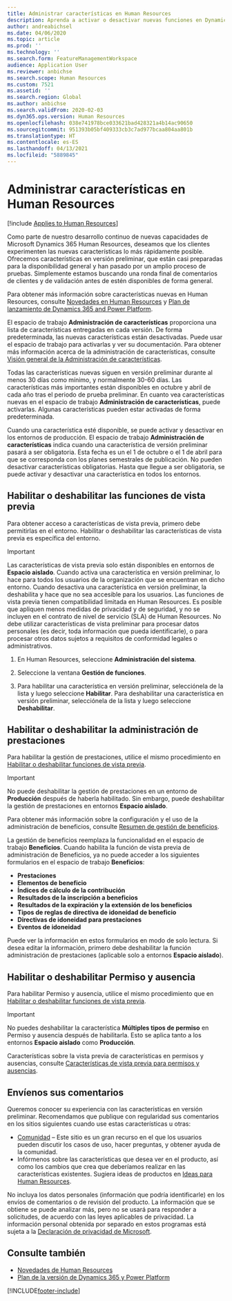 ```yaml
---
title: Administrar características en Human Resources
description: Aprenda a activar o desactivar nuevas funciones en Dynamics 365 Human Resources.
author: andreabichsel
ms.date: 04/06/2020
ms.topic: article
ms.prod: ''
ms.technology: ''
ms.search.form: FeatureManagementWorkspace
audience: Application User
ms.reviewer: anbichse
ms.search.scope: Human Resources
ms.custom: 7521
ms.assetid: ''
ms.search.region: Global
ms.author: anbichse
ms.search.validFrom: 2020-02-03
ms.dyn365.ops.version: Human Resources
ms.openlocfilehash: 038e741978bce033621bad428321a4b14ac90650
ms.sourcegitcommit: 951393b05bf409333cb3c7ad977bcaa804aa801b
ms.translationtype: HT
ms.contentlocale: es-ES
ms.lasthandoff: 04/13/2021
ms.locfileid: "5889845"
---
```

# <a name="manage-features-in-human-resources"></a>Administrar características en Human Resources

[!include [Applies to Human Resources](../includes/applies-to-hr.md)]

Como parte de nuestro desarrollo continuo de nuevas capacidades de Microsoft Dynamics 365 Human Resources, deseamos que los clientes experimenten las nuevas características lo más rápidamente posible. Ofrecemos características en versión preliminar, que están casi preparadas para la disponibilidad general y han pasado por un amplio proceso de pruebas. Simplemente estamos buscando una ronda final de comentarios de clientes y de validación antes de estén disponibles de forma general.

Para obtener más información sobre características nuevas en Human Resources, consulte [Novedades en Human Resources](hr-admin-whats-new.md) y [Plan de lanzamiento de Dynamics 365 and Power Platform](/dynamics365/release-plans/?panel=products1#pivot=products).

El espacio de trabajo **Administración de características** proporciona una lista de características entregadas en cada versión. De forma predeterminada, las nuevas características están desactivadas. Puede usar el espacio de trabajo para activarlas y ver su documentación. Para obtener más información acerca de la administración de características, consulte [Visión general de la Administración de características](../fin-ops-core/fin-ops/get-started/feature-management/feature-management-overview.md).

Todas las características nuevas siguen en versión preliminar durante al menos 30 días como mínimo, y normalmente 30-60 días. Las características más importantes están disponibles en octubre y abril de cada año tras el periodo de prueba preliminar. En cuanto vea características nuevas en el espacio de trabajo **Administración de características**, puede activarlas. Algunas características pueden estar activadas de forma predeterminada.

Cuando una característica esté disponible, se puede activar y desactivar en los entornos de producción. El espacio de trabajo **Administración de características** indica cuando una característica de versión preliminar pasará a ser obligatoria. Esta fecha es un el 1 de octubre o el 1 de abril para que se corresponda con los planes semestrales de publicación. No pueden desactivar características obligatorias. Hasta que llegue a ser obligatoria, se puede activar y desactivar una característica en todos los entornos.

## <a name="enable-or-disable-preview-features"></a>Habilitar o deshabilitar las funciones de vista previa

Para obtener acceso a características de vista previa, primero debe permitirlas en el entorno. Habilitar o deshabilitar las características de vista previa es específica del entorno.

> [!IMPORTANT]
> Las características de vista previa solo están disponibles en entornos de **Espacio aislado**. Cuando activa una característica en versión preliminar, lo hace para todos los usuarios de la organización que se encuentran en dicho entorno. Cuando desactiva una característica en versión preliminar, la deshabilita y hace que no sea accesible para los usuarios. Las funciones de vista previa tienen compatibilidad limitada en Human Resources. Es posible que apliquen menos medidas de privacidad y de seguridad, y no se incluyen en el contrato de nivel de servicio (SLA) de Human Resources. No debe utilizar características de vista preliminar para procesar datos personales (es decir, toda información que pueda identificarle), o para procesar otros datos sujetos a requisitos de conformidad legales o administrativos.

1. En Human Resources, seleccione **Administración del sistema**.

2. Seleccione la ventana **Gestión de funciones**.

3. Para habilitar una característica en versión preliminar, selecciónela de la lista y luego seleccione **Habilitar**. Para deshabilitar una característica en versión preliminar, selecciónela de la lista y luego seleccione **Deshabilitar**.

## <a name="enable-or-disable-benefits-management"></a>Habilitar o deshabilitar la administración de prestaciones

Para habilitar la gestión de prestaciones, utilice el mismo procedimiento en [Habilitar o deshabilitar funciones de vista previa](hr-admin-manage-features.md?enable-or-disable-preview-features).

> [!IMPORTANT]
> No puede deshabilitar la gestión de prestaciones en un entorno de **Producción** después de haberla habilitado. Sin embargo, puede deshabilitar la gestión de prestaciones en entornos **Espacio aislado**.

Para obtener más información sobre la configuración y el uso de la administración de beneficios, consulte [Resumen de gestión de beneficios](hr-benefits-management-overview.md).

La gestión de beneficios reemplaza la funcionalidad en el espacio de trabajo **Beneficios**. Cuando habilita la función de vista previa de administración de Beneficios, ya no puede acceder a los siguientes formularios en el espacio de trabajo **Beneficios**:

- **Prestaciones**
- **Elementos de beneficio**
- **Índices de cálculo de la contribución**
- **Resultados de la inscripción a beneficios**
- **Resultados de la expiración y la extensión de los beneficios**
- **Tipos de reglas de directiva de idoneidad de beneficio**
- **Directivas de idoneidad para prestaciones**
- **Eventos de idoneidad**

Puede ver la información en estos formularios en modo de solo lectura. Si desea editar la información, primero debe deshabilitar la función administración de prestaciones (aplicable solo a entornos **Espacio aislado**).

## <a name="enable-or-disable-leave-and-absence"></a>Habilitar o deshabilitar Permiso y ausencia

Para habilitar Permiso y ausencia, utilice el mismo procedimiento que en [Habilitar o deshabilitar funciones de vista previa](hr-admin-manage-features.md?enable-or-disable-preview-features).

> [!IMPORTANT]
> No puedes deshabilitar la característica **Múltiples tipos de permiso** en Permiso y ausencia después de habilitarla. Esto se aplica tanto a los entornos **Espacio aislado** como **Producción**.

Características sobre la vista previa de características en permisos y ausencias, consulte [Características de vista previa para permisos y ausencias](hr-leave-and-absence-overview.md?leave-and-absence-preview-features).

## <a name="send-us-feedback"></a>Envíenos sus comentarios

Queremos conocer su experiencia con las características en versión preliminar. Recomendamos que publique con regularidad sus comentarios en los sitios siguientes cuando use estas características u otras:

- [Comunidad](https://community.dynamics.com/enterprise/f/759?pi53869=0&category=Talent) – Este sitio es un gran recurso en el que los usuarios pueden discutir los casos de uso, hacer preguntas, y obtener ayuda de la comunidad.
- Infórmenos sobre las características que desea ver en el producto, así como los cambios que crea que deberíamos realizar en las características existentes. Sugiera ideas de productos en [Ideas para Human Resources](https://powerusers.microsoft.com/t5/Ideas-for-Human-Resources/idb-p/HumanResources).
    
No incluya los datos personales (información que podría identificarle) en los envíos de comentarios o de revisión del producto. La información que se obtiene se puede analizar más, pero no se usará para responder a solicitudes, de acuerdo con las leyes aplicables de privacidad. La información personal obtenida por separado en estos programas está sujeta a la [Declaración de privacidad de Microsoft](https://privacy.microsoft.com/privacystatement).

## <a name="see-also"></a>Consulte también

- [Novedades de Human Resources](hr-admin-whats-new.md)
- [Plan de la versión de Dynamics 365 y Power Platform](/dynamics365/release-plans/?panel=products1#pivot=products)

[!INCLUDE[footer-include](../includes/footer-banner.md)]